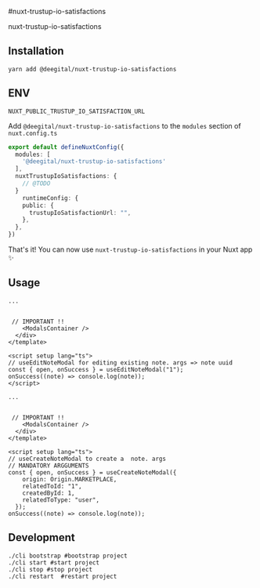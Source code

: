 #nuxt-trustup-io-satisfactions

nuxt-trustup-io-satisfactions

## Installation

```shell
yarn add @deegital/nuxt-trustup-io-satisfactions
```

## ENV

```
NUXT_PUBLIC_TRUSTUP_IO_SATISFACTION_URL
```


Add `@deegital/nuxt-trustup-io-satisfactions` to the `modules` section of `nuxt.config.ts`

```typescript
export default defineNuxtConfig({
  modules: [
    '@deegital/nuxt-trustup-io-satisfactions'
  ],
  nuxtTrustupIoSatisfactions: {
    // @TODO
  }
    runtimeConfig: {
    public: {
      trustupIoSatisfactionUrl: "",
    },
  },
})
```

That's it! You can now use `nuxt-trustup-io-satisfactions` in your Nuxt app ✨

## Usage
```Edition
... 


 // IMPORTANT !!
    <ModalsContainer />
  </div>
</template>

<script setup lang="ts">
// useEditNoteModal for editing existing note. args => note uuid 
const { open, onSuccess } = useEditNoteModal("1");
onSuccess((note) => console.log(note));
</script>
```
```Creation
... 


 // IMPORTANT !!
    <ModalsContainer />
  </div>
</template>

<script setup lang="ts">
// useCreateNoteModal to create a  note. args 
// MANDATORY ARGGUMENTS
const { open, onSuccess } = useCreateNoteModal({
    origin: Origin.MARKETPLACE,
    relatedToId: "1",
    createdById: 1,
    relatedToType: "user",
  });
onSuccess((note) => console.log(note));
```

## Development

```shell
./cli bootstrap #bootstrap project
./cli start #start project
./cli stop #stop project
./cli restart  #restart project
```
